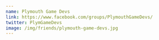 ```yaml
---
name: Plymouth Game Devs
link: https://www.facebook.com/groups/PlymouthGameDevs/
twitter: PlymGameDevs
image: /img/friends/plymouth-game-devs.jpg
---
```


